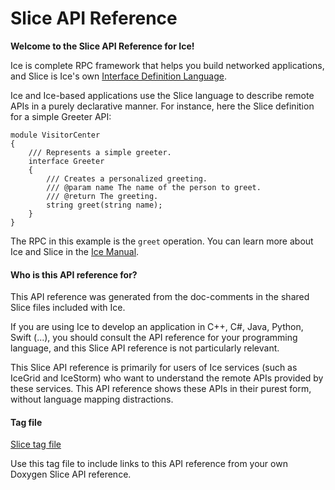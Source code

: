 # Slice API Reference

**Welcome to the Slice API Reference for Ice!**

Ice is complete RPC framework that helps you build networked applications, and Slice is Ice's own
[Interface Definition Language].

Ice and Ice-based applications use the Slice language to describe remote APIs in a purely declarative manner. For
instance, here the Slice definition for a simple Greeter API:

```ice
module VisitorCenter
{
    /// Represents a simple greeter.
    interface Greeter
    {
        /// Creates a personalized greeting.
        /// @param name The name of the person to greet.
        /// @return The greeting.
        string greet(string name);
    }
}
```

The RPC in this example is the `greet` operation. You can learn more about Ice and Slice in the [Ice Manual].

#### Who is this API reference for?

This API reference was generated from the doc-comments in the shared Slice files included with Ice.

If you are using Ice to develop an application in C++, C#, Java, Python, Swift (...), you should consult the API
reference for your programming language, and this Slice API reference is not particularly relevant.

This Slice API reference is primarily for users of Ice services (such as IceGrid and IceStorm) who want to understand
the remote APIs provided by these services. This API reference shows these APIs in their purest form, without language
mapping distractions.

#### Tag file

[Slice tag file]

Use this tag file to include links to this API reference from your own Doxygen Slice API reference.

[Slice tag file]: ../slice.tag
[Ice Manual]: https://docs.zeroc.com
[Interface Definition Language]: https://en.wikipedia.org/wiki/Interface_description_language
